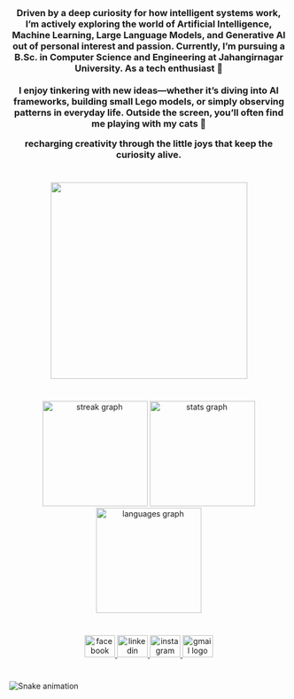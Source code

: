 <br clear="both">

<h3 align="center">Driven by a deep curiosity for how intelligent systems work, I’m actively exploring the world of Artificial Intelligence, Machine Learning, Large Language Models, and Generative AI out of personal interest and passion. Currently, I’m pursuing a B.Sc. in Computer Science and Engineering at Jahangirnagar University. As a tech enthusiast 🤖 <br><br>I enjoy tinkering with new ideas—whether it’s diving into AI frameworks, building small Lego models, or simply observing patterns in everyday life. Outside the screen, you’ll often find me playing with my cats 🐾 
  
  recharging creativity through the little joys that keep the curiosity alive.</h3>

###

<br clear="both">

<div align="center">
  <img height="355" src="https://i.postimg.cc/FHqKCqvs/policenauts-synthwave.gif"  />
</div>

###

<br clear="both">

<div align="center">
  <img src="https://streak-stats.demolab.com?user=RaianRashidRimon&locale=en&mode=daily&theme=midnight-purple&hide_border=true&border_radius=0" height="190" alt="streak graph"  />
  <img src="https://github-readme-stats.vercel.app/api?username=RaianRashidRimon&hide_title=false&hide_rank=false&show_icons=true&include_all_commits=true&count_private=false&disable_animations=false&theme=midnight-purple&locale=en&hide_border=true" height="190" alt="stats graph"  />
  <img src="https://github-readme-stats.vercel.app/api/top-langs?username=RaianRashidRimon&locale=en&hide_title=false&layout=compact&card_width=320&langs_count=10&theme=midnight-purple&hide_border=true" height="190" alt="languages graph"  />
</div>

###

<div align="left">
</div>

###

<br clear="both">

<div align="center">
  <a href="https://www.facebook.com/rr.rimon" target="_blank">
    <img src="https://raw.githubusercontent.com/maurodesouza/profile-readme-generator/master/src/assets/icons/social/facebook/default.svg" width="55" height="40" alt="facebook logo" />
  </a>
  <a href="https://linkedin.com/in/raian-rashid-rimon" target="_blank">
    <img src="https://raw.githubusercontent.com/maurodesouza/profile-readme-generator/master/src/assets/icons/social/linkedin/default.svg" width="55" height="40" alt="linkedin logo" />
  </a>
  <a href="https://www.instagram.com/rimon_lemon/" target="_blank">
    <img src="https://raw.githubusercontent.com/maurodesouza/profile-readme-generator/master/src/assets/icons/social/instagram/default.svg" width="55" height="40" alt="instagram logo" />
  </a>
  <a href="mailto:rimonraian2@gmail.com" target="_blank">
    <img src="https://raw.githubusercontent.com/maurodesouza/profile-readme-generator/master/src/assets/icons/social/gmail/default.svg" width="55" height="40" alt="gmail logo" />
  </a>
</div>

###

<br clear="both">

<img src="https://raw.githubusercontent.com/RaianRashidRimon/RaianRashidRimon/output/snake.svg" alt="Snake animation" />

###
